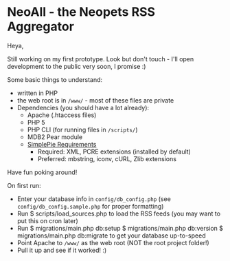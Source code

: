 NeoAll - the Neopets RSS Aggregator
===================================

Heya,

Still working on my first prototype. Look but don't touch - I'll open
development to the public very soon, I promise :)

Some basic things to understand:

  * written in PHP
  * the web root is in `/www/` - most of these files are private
  * Dependencies (you should have a lot already):
    - Apache (.htaccess files)
    - PHP 5
    - PHP CLI (for running files in `/scripts/`)
    - MDB2 Pear module
    - [SimplePie Requirements][sreq]
      - Required: XML, PCRE extensions (installed by default)
      - Preferred: mbstring, iconv, cURL, Zlib extensions
      
Have fun poking around!

On first run:

  * Enter your database info in `config/db_config.php`
    (see `config/db_config.sample.php` for proper formatting)
  * Run
        $ scripts/load_sources.php
    to load the RSS feeds (you may want to put this on cron later)
  * Run
        $ migrations/main.php db:setup
        $ migrations/main.php db:version
        $ migrations/main.php db:migrate
    to get your database up-to-speed
  * Point Apache to `/www/` as the web root (NOT the root project folder!)
  * Pull it up and see if it worked! :)


[sreq]: http://simplepie.org/wiki/setup/requirements
